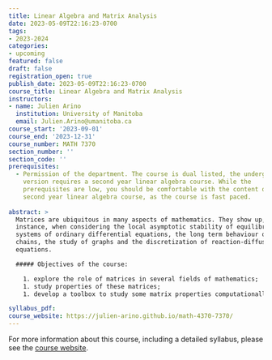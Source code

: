 ```yaml
---
title: Linear Algebra and Matrix Analysis
date: 2023-05-09T22:16:23-0700
tags:
- 2023-2024
categories:
- upcoming
featured: false
draft: false
registration_open: true
publish_date: 2023-05-09T22:16:23-0700
course_title: Linear Algebra and Matrix Analysis
instructors:
- name: Julien Arino
  institution: University of Manitoba
  email: Julien.Arino@umanitoba.ca
course_start: '2023-09-01'
course_end: '2023-12-31'
course_number: MATH 7370
section_number: ''
section_code: ''
prerequisites:
  - Permission of the department. The course is dual listed, the undergraduate
    version requires a second year linear algebra course. While the
    prerequisites are low, you should be comfortable with the content of a solid
    second year linear algebra course, as the course is fast paced.
   
abstract: >
  Matrices are ubiquitous in many aspects of mathematics. They show up, for
  instance, when considering the local asymptotic stability of equilibria of
  systems of ordinary differential equations, the long term behaviour of Markov
  chains, the study of graphs and the discretization of reaction-diffusion
  equations.

  ##### Objectives of the course:

    1. explore the role of matrices in several fields of mathematics;
    1. study properties of these matrices;
    1. develop a toolbox to study some matrix properties computationally.

syllabus_pdf:
course_website: https://julien-arino.github.io/math-4370-7370/
---
```

For more information about this course, including a detailed syllabus, please
see the [course website](https://julien-arino.github.io/math-4370-7370/).
